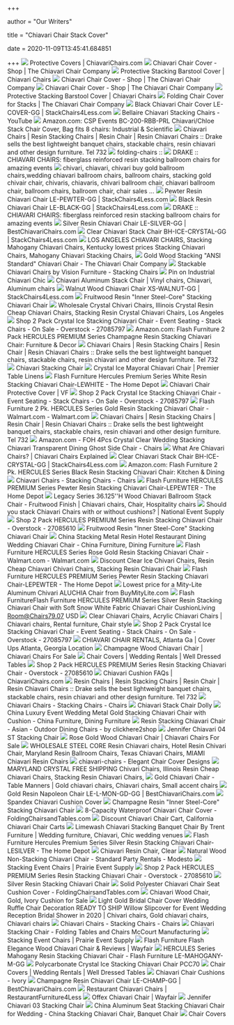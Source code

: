 +++
        
author = "Our Writers"
        
title = "Chiavari Chair Stack Cover"
        
date = 2020-11-09T13:45:41.684851
        
+++
[ ![](https://www.chiavarichairs.com/images/chiavarichair-covers.jpg)](https://www.chiavarichairs.com/images/chiavarichair-covers.jpg) Protective Covers | ChiavariChairs.com
[ ![](https://chiavarisales.com/wp-content/uploads/2015/08/CoverChiavariChairStackofSeven21.jpg)](https://chiavarisales.com/wp-content/uploads/2015/08/CoverChiavariChairStackofSeven21.jpg) Chiavari Chair Cover - Shop | The Chiavari Chair Company
[ ![](https://chiavarisales.com/wp-content/uploads/2015/06/Heavy-Duty-Protective-Cover-for-Single-Chiavari-Barstool-1.jpg)](https://chiavarisales.com/wp-content/uploads/2015/06/Heavy-Duty-Protective-Cover-for-Single-Chiavari-Barstool-1.jpg) Protective Stacking Barstool Cover | Chiavari Chairs
[ ![](https://chiavarisales.com/wp-content/uploads/2017/02/black-resin-inner-steel-core-chiavari-chair-300x450.jpg)](https://chiavarisales.com/wp-content/uploads/2017/02/black-resin-inner-steel-core-chiavari-chair-300x450.jpg) Chiavari Chair Cover - Shop | The Chiavari Chair Company
[ ![](https://chiavarisales.com/wp-content/uploads/2017/02/white-resin-inner-steel-core-chiavari-chair-300x450.jpg)](https://chiavarisales.com/wp-content/uploads/2017/02/white-resin-inner-steel-core-chiavari-chair-300x450.jpg) Chiavari Chair Cover - Shop | The Chiavari Chair Company
[ ![](https://chiavarisales.com/wp-content/uploads/2015/06/Heavy-Duty-Protective-Cover-for-Single-Chiavari-Barstool-2-1.jpg)](https://chiavarisales.com/wp-content/uploads/2015/06/Heavy-Duty-Protective-Cover-for-Single-Chiavari-Barstool-2-1.jpg) Protective Stacking Barstool Cover | Chiavari Chairs
[ ![](https://chiavarisales.com/wp-content/uploads/2015/06/CoverFoldingChairStackDolly11.jpg)](https://chiavarisales.com/wp-content/uploads/2015/06/CoverFoldingChairStackDolly11.jpg) Folding Chair Cover for Stacks | The Chiavari Chair Company
[ ![](https://www.stackchairs4less.com/dw/image/v2/BBSJ_PRD/on/demandware.static/-/Sites-main/default/dw13c39eff/images/FLASH_FURNITURE_LE-COVER-GG_MAIN_IMAGE.jpg?sw=2000&sh=2000&sm=fit)](https://www.stackchairs4less.com/dw/image/v2/BBSJ_PRD/on/demandware.static/-/Sites-main/default/dw13c39eff/images/FLASH_FURNITURE_LE-COVER-GG_MAIN_IMAGE.jpg?sw=2000&sh=2000&sm=fit) Black Chiavari Chair Cover LE-COVER-GG | StackChairs4Less.com
[ ![](https://i.ytimg.com/vi/VpjLW-SxvuM/maxresdefault.jpg)](https://i.ytimg.com/vi/VpjLW-SxvuM/maxresdefault.jpg) Bellaire Chiavari Stacking Chairs - YouTube
[ ![](https://images-na.ssl-images-amazon.com/images/I/31X4W3vbvTL._SY445_.jpg)](https://images-na.ssl-images-amazon.com/images/I/31X4W3vbvTL._SY445_.jpg) Amazon.com: CSP Events BC-200-RBB-PRL Chiavari/Chloe Stack Chair Cover, Bag  fits 8 chairs: Industrial & Scientific
[ ![](http://www.drakecorp.com/_dir_html_indip/images/Tech_ChiavStack.jpg)](http://www.drakecorp.com/_dir_html_indip/images/Tech_ChiavStack.jpg) Chiavari Chairs | Resin Stacking Chairs | Resin Chair | Resin Chiavari  Chairs :: Drake sells the best lightweight banquet chairs, stackable chairs,  resin chiavari and other design furniture. Tel 732
[ ![](http://drakecorp.com/_DIR_HTML_Indip/images/Big_Access_CoverFold.jpg)](http://drakecorp.com/_DIR_HTML_Indip/images/Big_Access_CoverFold.jpg) folding-chairs ::
[ ![](http://www.drakecorp.com/_CHIAVARI/Chiavari-Chair.jpg)](http://www.drakecorp.com/_CHIAVARI/Chiavari-Chair.jpg) DRAKE :: CHIAVARI CHAIRS: fiberglass reinforced resin stacking ballroom  chairs for amazing events
[ ![](https://1stackablechairs.com/_borders/Gold-chiav-stacking.jpg)](https://1stackablechairs.com/_borders/Gold-chiav-stacking.jpg) chivari, chiavari, chivari buy gold ballroom chairs,wedding chiavari  ballroom chairs, ballroom chairs, stacking gold chivair chair, chivaris,  chiavaris, chivari ballroom chair, chiavari ballroom chair, ballroom chairs,  ballroom chair, chair sales ...
[ ![](https://www.stackchairs4less.com/dw/image/v2/BBSJ_PRD/on/demandware.static/-/Sites-main/default/dwaaf0c74f/images/FLASH_FURNITURE_LE-PEWTER-GG_MAIN_IMAGE.jpg?sw=1200&sh=1200&sm=fit)](https://www.stackchairs4less.com/dw/image/v2/BBSJ_PRD/on/demandware.static/-/Sites-main/default/dwaaf0c74f/images/FLASH_FURNITURE_LE-PEWTER-GG_MAIN_IMAGE.jpg?sw=1200&sh=1200&sm=fit) Pewter Resin Chiavari Chair LE-PEWTER-GG | StackChairs4Less.com
[ ![](https://www.stackchairs4less.com/dw/image/v2/BBSJ_PRD/on/demandware.static/-/Sites-main/default/dw39371af8/images/FLASH_FURNITURE_LE-BLACK-GG_MAIN_IMAGE.jpg?sw=2000&sh=2000&sm=fit)](https://www.stackchairs4less.com/dw/image/v2/BBSJ_PRD/on/demandware.static/-/Sites-main/default/dw39371af8/images/FLASH_FURNITURE_LE-BLACK-GG_MAIN_IMAGE.jpg?sw=2000&sh=2000&sm=fit) Black Resin Chiavari Chair LE-BLACK-GG | StackChairs4Less.com
[ ![](http://www.drakecorp.com/p_ProductImages/images/Big_Chiavari_storage_and_transportation.jpg)](http://www.drakecorp.com/p_ProductImages/images/Big_Chiavari_storage_and_transportation.jpg) DRAKE :: CHIAVARI CHAIRS: fiberglass reinforced resin stacking ballroom  chairs for amazing events
[ ![](https://www.bestchiavarichairs.com/dw/image/v2/BBSJ_PRD/on/demandware.static/-/Sites-main/default/dwd45058e0/images/FLASH_FURNITURE_LE-SILVER-GG_MAIN_IMAGE.jpg?sw=2000&sh=2000&sm=fit)](https://www.bestchiavarichairs.com/dw/image/v2/BBSJ_PRD/on/demandware.static/-/Sites-main/default/dwd45058e0/images/FLASH_FURNITURE_LE-SILVER-GG_MAIN_IMAGE.jpg?sw=2000&sh=2000&sm=fit) Silver Resin Chiavari Chair LE-SILVER-GG | BestChiavariChairs.com
[ ![](https://www.stackchairs4less.com/dw/image/v2/BBSJ_PRD/on/demandware.static/-/Sites-main/default/dwaffb1771/images/FLASH_FURNITURE_BH-ICE-CRYSTAL-GG_MAIN_IMAGE.jpg?sw=2000&sh=2000&sm=fit)](https://www.stackchairs4less.com/dw/image/v2/BBSJ_PRD/on/demandware.static/-/Sites-main/default/dwaffb1771/images/FLASH_FURNITURE_BH-ICE-CRYSTAL-GG_MAIN_IMAGE.jpg?sw=2000&sh=2000&sm=fit) Clear Chiavari Stack Chair BH-ICE-CRYSTAL-GG | StackChairs4Less.com
[ ![](https://cdn3.volusion.com/axweh.qxchp/v/vspfiles/photos/770MStack-3.jpg?v-cache=1576775471)](https://cdn3.volusion.com/axweh.qxchp/v/vspfiles/photos/770MStack-3.jpg?v-cache=1576775471) LOS ANGELES CHIAVARI CHAIRS, Stacking Mahogany Chiavari Chairs, Kentucky  lowest prices Stacking Chiavari Chairs, Mahogany Chiavari Stacking Chairs,
[ ![](https://chiavarisales.com/wp-content/uploads/2017/12/Chair-Chiavari-Wood-Gold-1-2.jpg)](https://chiavarisales.com/wp-content/uploads/2017/12/Chair-Chiavari-Wood-Gold-1-2.jpg) Gold Wood Stacking "ANSI Standard" Chiavari Chair - The Chiavari Chair  Company
[ ![](https://www.chiavarichairs.com/blog/wp-content/uploads/2017/05/Stacking-Chiavari-Chairs-Champagne-Vision-Furniture.png)](https://www.chiavarichairs.com/blog/wp-content/uploads/2017/05/Stacking-Chiavari-Chairs-Champagne-Vision-Furniture.png) Stackable Chiavari Chairs by Vision Furniture - Stacking Chairs
[ ![](https://i.pinimg.com/originals/25/a3/cd/25a3cdac7ca92d1bfdb1cd412be1232d.jpg)](https://i.pinimg.com/originals/25/a3/cd/25a3cdac7ca92d1bfdb1cd412be1232d.jpg) Pin on Industrial Chiavari Chic
[ ![](https://i.pinimg.com/736x/c6/f7/f2/c6f7f2054f35b1779a5ac55d1fead58f.jpg)](https://i.pinimg.com/736x/c6/f7/f2/c6f7f2054f35b1779a5ac55d1fead58f.jpg) Chiavari Aluminum Stack Chair | Vinyl chairs, Chiavari, Aluminum chairs
[ ![](https://www.stackchairs4less.com/dw/image/v2/BBSJ_PRD/on/demandware.static/-/Sites-main/default/dw8c63dd70/images/FLASH_FURNITURE_XS-WALNUT-GG_MAIN_IMAGE.jpg?sw=2000&sh=2000&sm=fit)](https://www.stackchairs4less.com/dw/image/v2/BBSJ_PRD/on/demandware.static/-/Sites-main/default/dw8c63dd70/images/FLASH_FURNITURE_XS-WALNUT-GG_MAIN_IMAGE.jpg?sw=2000&sh=2000&sm=fit) Walnut Wood Chiavari Chair XS-WALNUT-GG | StackChairs4Less.com
[ ![](https://chiavarisales.com/wp-content/uploads/2017/02/Chair-Chiavari-Resin-Fruitwood-Dark-Brown-Steel-Core-2-2.jpg)](https://chiavarisales.com/wp-content/uploads/2017/02/Chair-Chiavari-Resin-Fruitwood-Dark-Brown-Steel-Core-2-2.jpg) Fruitwood Resin "Inner Steel-Core" Stacking Chiavari Chair
[ ![](https://cdn3.volusion.com/axweh.qxchp/v/vspfiles/photos/1790IC-2.jpg?v-cache=1574539248)](https://cdn3.volusion.com/axweh.qxchp/v/vspfiles/photos/1790IC-2.jpg?v-cache=1574539248) Wholesale Crystal Chivari Chairs, Illinois Crystal Resin Cheap Chiavari  Chairs, Stacking Resin Crystal Chiavari Chairs, Los Angeles
[ ![](https://ak1.ostkcdn.com/images/products/is/images/direct/4b3ede5ff71e21e2d5253b751189e38598d96743/2PK-Crystal-Ice-Stacking-Chiavari-Chair---Event-Seating---Stack-Chairs.jpg)](https://ak1.ostkcdn.com/images/products/is/images/direct/4b3ede5ff71e21e2d5253b751189e38598d96743/2PK-Crystal-Ice-Stacking-Chiavari-Chair---Event-Seating---Stack-Chairs.jpg) Shop 2 Pack Crystal Ice Stacking Chiavari Chair - Event Seating - Stack  Chairs - On Sale - Overstock - 27085797
[ ![](https://images-na.ssl-images-amazon.com/images/I/81x6ophWJUL._AC_SL1500_.jpg)](https://images-na.ssl-images-amazon.com/images/I/81x6ophWJUL._AC_SL1500_.jpg) Amazon.com: Flash Furniture 2 Pack HERCULES PREMIUM Series Champagne Resin Stacking  Chiavari Chair: Furniture & Decor
[ ![](http://www.drakecorp.com/_dir_html_indip/images/2006_ChiavGold.jpg)](http://www.drakecorp.com/_dir_html_indip/images/2006_ChiavGold.jpg) Chiavari Chairs | Resin Stacking Chairs | Resin Chair | Resin Chiavari  Chairs :: Drake sells the best lightweight banquet chairs, stackable chairs,  resin chiavari and other design furniture. Tel 732
[ ![](https://www.mccourtmfg.com/images/virtuemart/product/resized/Chiavari%20Gold_800x800.jpg)](https://www.mccourtmfg.com/images/virtuemart/product/resized/Chiavari%20Gold_800x800.jpg) Chiavari Stacking Chair
[ ![](https://premiertablelinens.com/media/catalog/product/c/r/crystalicestackingchair_2.png)](https://premiertablelinens.com/media/catalog/product/c/r/crystalicestackingchair_2.png) Crystal Ice Mayoral Chiavari Chair | Premier Table Linens
[ ![](https://images.homedepot-static.com/productImages/115bc267-481a-4a33-bf22-0f46f215e714/svn/white-flash-furniture-accent-chairs-lewhite-44_600.jpg)](https://images.homedepot-static.com/productImages/115bc267-481a-4a33-bf22-0f46f215e714/svn/white-flash-furniture-accent-chairs-lewhite-44_600.jpg) Flash Furniture Hercules Premium Series White Resin Stacking Chiavari Chair-LEWHITE  - The Home Depot
[ ![](https://shop.visionfurniture.com/assets/images/vision-shop-full-protective-cover.gif)](https://shop.visionfurniture.com/assets/images/vision-shop-full-protective-cover.gif) Chiavari Chair Protective Cover | VF
[ ![](https://ak1.ostkcdn.com/images/products/is/images/direct/17ad84e0b050e80d23e0bc87f9d6a310f73922fa/2PK-Crystal-Ice-Stacking-Chiavari-Chair---Event-Seating---Stack-Chairs.jpg?impolicy=medium)](https://ak1.ostkcdn.com/images/products/is/images/direct/17ad84e0b050e80d23e0bc87f9d6a310f73922fa/2PK-Crystal-Ice-Stacking-Chiavari-Chair---Event-Seating---Stack-Chairs.jpg?impolicy=medium) Shop 2 Pack Crystal Ice Stacking Chiavari Chair - Event Seating - Stack  Chairs - On Sale - Overstock - 27085797
[ ![](https://i5.walmartimages.com/asr/9e26bfb0-447c-4ece-89f5-34a70cc1ddbb_2.58db5db9c8a5916d5c12236a838d9937.jpeg)](https://i5.walmartimages.com/asr/9e26bfb0-447c-4ece-89f5-34a70cc1ddbb_2.58db5db9c8a5916d5c12236a838d9937.jpeg) Flash Furniture 2 Pk. HERCULES Series Gold Resin Stacking Chiavari Chair -  Walmart.com - Walmart.com
[ ![](http://www.drakecorp.com/_dir_html_indip/images/Big_Chiavari.jpg)](http://www.drakecorp.com/_dir_html_indip/images/Big_Chiavari.jpg) Chiavari Chairs | Resin Stacking Chairs | Resin Chair | Resin Chiavari  Chairs :: Drake sells the best lightweight banquet chairs, stackable chairs,  resin chiavari and other design furniture. Tel 732
[ ![](https://images-na.ssl-images-amazon.com/images/I/61EZ99byv3L._AC_SX522_.jpg)](https://images-na.ssl-images-amazon.com/images/I/61EZ99byv3L._AC_SX522_.jpg) Amazon.com - FOH 4Pcs Crystal Clear Wedding Stacking Chiavari Transparent  Dining Ghost Side Chair - Chairs
[ ![](https://cdnimg.webstaurantstore.com/uploads/blog/2019/1/chiavari-1.jpg)](https://cdnimg.webstaurantstore.com/uploads/blog/2019/1/chiavari-1.jpg) What Are Chiavari Chairs? | Chiavari Chairs Explained
[ ![](https://www.stackchairs4less.com/dw/image/v2/BBSJ_PRD/on/demandware.static/-/Sites-main/default/dw73ea55fb/images/FLASH_FURNITURE_BH-ICE-CRYSTAL-GG_INSET4.jpg?sw=1200&sh=1200&sm=fit)](https://www.stackchairs4less.com/dw/image/v2/BBSJ_PRD/on/demandware.static/-/Sites-main/default/dw73ea55fb/images/FLASH_FURNITURE_BH-ICE-CRYSTAL-GG_INSET4.jpg?sw=1200&sh=1200&sm=fit) Clear Chiavari Stack Chair BH-ICE-CRYSTAL-GG | StackChairs4Less.com
[ ![](https://images-na.ssl-images-amazon.com/images/I/81OQ2kUSa-L._AC_SY355_.jpg)](https://images-na.ssl-images-amazon.com/images/I/81OQ2kUSa-L._AC_SY355_.jpg) Amazon.com: Flash Furniture 2 Pk. HERCULES Series Black Resin Stacking  Chiavari Chair: Kitchen & Dining
[ ![](https://www.atlaschairs.com/media/catalog/product/cache/8a11f80c3c1e2de0a83737df4c1f27b1/a/c/acc25slv.jpeg)](https://www.atlaschairs.com/media/catalog/product/cache/8a11f80c3c1e2de0a83737df4c1f27b1/a/c/acc25slv.jpeg) Chiavari Chairs - Stacking Chairs - Chairs
[ ![](https://images.homedepot-static.com/productImages/6dd28f26-d003-4e60-89cf-8c5f68eabc56/svn/pewter-flash-furniture-accent-chairs-lepewter-e1_600.jpg)](https://images.homedepot-static.com/productImages/6dd28f26-d003-4e60-89cf-8c5f68eabc56/svn/pewter-flash-furniture-accent-chairs-lepewter-e1_600.jpg) Flash Furniture HERCULES PREMIUM Series Pewter Resin Stacking Chiavari Chair-LEPEWTER  - The Home Depot
[ ![](https://i.pinimg.com/originals/41/01/6e/41016e482a65d303a5f3f865e9928a5d.gif)](https://i.pinimg.com/originals/41/01/6e/41016e482a65d303a5f3f865e9928a5d.gif) Legacy Series 36.125''H Wood Chiavari Ballroom Stack Chair - Fruitwood  Finish | Chiavari chairs, Chair, Hospitality chairs
[ ![](https://www.nationaleventsupply.com/Images/uploaded/2015/09/Chiavari-Chair-Cushion-damaged-by-stacking-chiavari-chair.jpg)](https://www.nationaleventsupply.com/Images/uploaded/2015/09/Chiavari-Chair-Cushion-damaged-by-stacking-chiavari-chair.jpg) Should you stack Chiavari Chairs with or without cushions? | National Event  Supply
[ ![](https://ak1.ostkcdn.com/images/products/is/images/direct/a0157d4387288d873fec7f31a11e1b9fe93fb613/2-Pack-HERCULES-PREMIUM-Series-Resin-Stacking-Chiavari-Chair.jpg?impolicy=medium)](https://ak1.ostkcdn.com/images/products/is/images/direct/a0157d4387288d873fec7f31a11e1b9fe93fb613/2-Pack-HERCULES-PREMIUM-Series-Resin-Stacking-Chiavari-Chair.jpg?impolicy=medium) Shop 2 Pack HERCULES PREMIUM Series Resin Stacking Chiavari Chair -  Overstock - 27085610
[ ![](https://chiavarisales.com/wp-content/uploads/2017/02/Chair-Chiavari-Resin-Fruitwood-Dark-Brown-Steel-Core-1-3.jpg)](https://chiavarisales.com/wp-content/uploads/2017/02/Chair-Chiavari-Resin-Fruitwood-Dark-Brown-Steel-Core-1-3.jpg) Fruitwood Resin "Inner Steel-Core" Stacking Chiavari Chair
[ ![](https://image.made-in-china.com/2f0j00gezUyBPCJQkT/Stacking-Metal-Resin-Hotel-Restaurant-Dining-Wedding-Chiavari-Chair.jpg)](https://image.made-in-china.com/2f0j00gezUyBPCJQkT/Stacking-Metal-Resin-Hotel-Restaurant-Dining-Wedding-Chiavari-Chair.jpg) China Stacking Metal Resin Hotel Restaurant Dining Wedding Chiavari Chair -  China Furniture, Dining Furniture
[ ![](https://i5.walmartimages.com/asr/56c5220a-4df7-4465-99c3-2092510b86ef.8715a9c451d7f1d3249c6338de77a86d.jpeg)](https://i5.walmartimages.com/asr/56c5220a-4df7-4465-99c3-2092510b86ef.8715a9c451d7f1d3249c6338de77a86d.jpeg) Flash Furniture HERCULES Series Rose Gold Resin Stacking Chiavari Chair -  Walmart.com - Walmart.com
[ ![](https://cdn3.volusion.com/ezzqc.lvass/v/vspfiles/photos/790ICb-2.jpg?v-cache=1518124585)](https://cdn3.volusion.com/ezzqc.lvass/v/vspfiles/photos/790ICb-2.jpg?v-cache=1518124585) Discount Clear Ice Chivari Chairs, Resin Cheap Chiavari Chivari Chairs,  Stacking Resin Chiavari Chair
[ ![](https://images.homedepot-static.com/productImages/346d2737-cc29-4890-9700-ad49f6c6297e/svn/pewter-flash-furniture-accent-chairs-lepewter-66_600.jpg)](https://images.homedepot-static.com/productImages/346d2737-cc29-4890-9700-ad49f6c6297e/svn/pewter-flash-furniture-accent-chairs-lepewter-66_600.jpg) Flash Furniture HERCULES PREMIUM Series Pewter Resin Stacking Chiavari Chair-LEPEWTER  - The Home Depot
[ ![](https://cdn11.bigcommerce.com/s-215b4/images/stencil/800x800/products/671/4676/aluminum_chiavari__33215.1598969953.jpg?c=2)](https://cdn11.bigcommerce.com/s-215b4/images/stencil/800x800/products/671/4676/aluminum_chiavari__33215.1598969953.jpg?c=2) Lowest price for a Mity-Lite Aluminum Chivari ALUCHIA Chair from  BuyMityLite.com
[ ![](https://cdn.shopify.com/s/files/1/0078/6022/4081/products/COMBO67_c27b53fc-ef6c-44c0-ac06-5de2050ea948.jpg?v=1564669620)](https://cdn.shopify.com/s/files/1/0078/6022/4081/products/COMBO67_c27b53fc-ef6c-44c0-ac06-5de2050ea948.jpg?v=1564669620) Flash FurnitureFlash Furniture HERCULES PREMIUM Series Silver Resin Stacking  Chiavari Chair with Soft Snow White Fabric Chiavari Chair CushionLiving  Room@Chairs79.07 USD
[ ![](https://i.pinimg.com/originals/5f/65/2d/5f652da99407ba468ad1d3b790c353f3.jpg)](https://i.pinimg.com/originals/5f/65/2d/5f652da99407ba468ad1d3b790c353f3.jpg) Clear Chiavari Chairs, Acrylic Chiavari Chairs | Chiavari chairs, Rental  furniture, Chair style
[ ![](https://ak1.ostkcdn.com/images/products/is/images/direct/44996e2165c3b74fee2def22c1f20d43b781697a/2PK-Crystal-Ice-Stacking-Chiavari-Chair---Event-Seating---Stack-Chairs.jpg?impolicy=medium)](https://ak1.ostkcdn.com/images/products/is/images/direct/44996e2165c3b74fee2def22c1f20d43b781697a/2PK-Crystal-Ice-Stacking-Chiavari-Chair---Event-Seating---Stack-Chairs.jpg?impolicy=medium) Shop 2 Pack Crystal Ice Stacking Chiavari Chair - Event Seating - Stack  Chairs - On Sale - Overstock - 27085797
[ ![](https://www.coverupslinens.com/wp-content/uploads/2014/06/TallFlowers.jpg)](https://www.coverupslinens.com/wp-content/uploads/2014/06/TallFlowers.jpg) CHIAVARI CHAIR RENTALS, Atlanta Ga | Cover Ups Atlanta, Georgia Location
[ ![](https://cdn10.bigcommerce.com/s-sile9ko/products/187/images/1061/WDCHI_Champ_1__15712.1454511369.500.659.jpg?c=2)](https://cdn10.bigcommerce.com/s-sile9ko/products/187/images/1061/WDCHI_Champ_1__15712.1454511369.500.659.jpg?c=2) Champagne Wood Chiavari Chair | Chiavari Chairs For Sale
[ ![](https://s3.amazonaws.com/aa10282016-media/wp-content/uploads/sites/2/2017/06/04041323/Chiavari-Seat-Cover-Black_410x251-1.jpg)](https://s3.amazonaws.com/aa10282016-media/wp-content/uploads/sites/2/2017/06/04041323/Chiavari-Seat-Cover-Black_410x251-1.jpg) Chair Covers | Wedding Rentals | Well Dressed Tables
[ ![](https://ak1.ostkcdn.com/images/products/is/images/direct/c856f205e9100e17857a98a2f61e6072d4cacf25/2-Pack-HERCULES-PREMIUM-Series-Resin-Stacking-Chiavari-Chair.jpg?impolicy=medium)](https://ak1.ostkcdn.com/images/products/is/images/direct/c856f205e9100e17857a98a2f61e6072d4cacf25/2-Pack-HERCULES-PREMIUM-Series-Resin-Stacking-Chiavari-Chair.jpg?impolicy=medium) Shop 2 Pack HERCULES PREMIUM Series Resin Stacking Chiavari Chair -  Overstock - 27085610
[ ![](https://www.chiavarichairs.com/images/chiavari-cushions-banner.jpg)](https://www.chiavarichairs.com/images/chiavari-cushions-banner.jpg) Chiavari Cushion FAQs | ChiavariChairs.com
[ ![](http://drakecorp.com/_DIR_HTML_Indip/images/Big_Folding.jpg)](http://drakecorp.com/_DIR_HTML_Indip/images/Big_Folding.jpg) Resin Chairs | Resin Stacking Chairs | Resin Chair | Resin Chiavari Chairs  :: Drake sells the best lightweight banquet chairs, stackable chairs, resin  chiavari and other design furniture. Tel 732
[ ![](https://www.atlaschairs.com/media/catalog/product/cache/8a11f80c3c1e2de0a83737df4c1f27b1/g/o/gold-chiavari-chair-7.jpg)](https://www.atlaschairs.com/media/catalog/product/cache/8a11f80c3c1e2de0a83737df4c1f27b1/g/o/gold-chiavari-chair-7.jpg) Chiavari Chairs - Stacking Chairs - Chairs
[ ![](https://www.banquettablespro.com/images/stories/virtuemart/product/chiavari-dolly-with-stack.jpg)](https://www.banquettablespro.com/images/stories/virtuemart/product/chiavari-dolly-with-stack.jpg) Chiavari Stack Chair Dolly
[ ![](https://image.made-in-china.com/2f0j00MvEYmPBrapqQ/Luxury-Event-Wedding-Metal-Gold-Stacking-Chiavari-Chair-with-Cushion.jpg)](https://image.made-in-china.com/2f0j00MvEYmPBrapqQ/Luxury-Event-Wedding-Metal-Gold-Stacking-Chiavari-Chair-with-Cushion.jpg) China Luxury Event Wedding Metal Gold Stacking Chiavari Chair with Cushion  - China Furniture, Dining Furniture
[ ![](https://st.hzcdn.com/fimgs/5e11f28c0e877ea5_2946-w300-h300-b1-p10--.jpg)](https://st.hzcdn.com/fimgs/5e11f28c0e877ea5_2946-w300-h300-b1-p10--.jpg) Resin Stacking Chiavari Chair - Asian - Outdoor Dining Chairs - by  clickhere2shop
[ ![](https://beaufurn.com/media/catalog/product/cache/22a7753afb30bd7a7a9a0ba292d60b84/c/h/chiavari_04-st_3q.jpg)](https://beaufurn.com/media/catalog/product/cache/22a7753afb30bd7a7a9a0ba292d60b84/c/h/chiavari_04-st_3q.jpg) Jennifer Chiavari 04 ST Stacking Chair
[ ![](https://cdn10.bigcommerce.com/s-sile9ko/products/285/images/2094/WDCHI-RoseGold__65546.1508989885.500.659.jpg?c=2)](https://cdn10.bigcommerce.com/s-sile9ko/products/285/images/2094/WDCHI-RoseGold__65546.1508989885.500.659.jpg?c=2) Rose Gold Wood Chiavari Chair | Chiavari Chairs For Sale
[ ![](https://www.folding-chairs-tables-discount.com/v/vspfiles/photos/7900RM-2T.jpg)](https://www.folding-chairs-tables-discount.com/v/vspfiles/photos/7900RM-2T.jpg) WHOLESALE STEEL CORE Resin Chiavari chairs, Hotel Resin Chivari Chair,  Maryland Resin Ballroom Chairs, Texas Chiavari Chairs, MIAMI Chiavari Resin  Chairs
[ ![](https://www.elegantchaircoverdesigns.com/wp-content/uploads/2013/11/chiavari-chairs1.jpg)](https://www.elegantchaircoverdesigns.com/wp-content/uploads/2013/11/chiavari-chairs1.jpg) chiavari-chairs - Elegant Chair Cover Designs
[ ![](https://www.california-chiavari-chairs.com/v/vspfiles/photos/790ICFS-2T.jpg)](https://www.california-chiavari-chairs.com/v/vspfiles/photos/790ICFS-2T.jpg) MARYLAND CRYSTAL FREE SHIPPING Chivari Chairs, Illinois Resin Cheap Chiavari  Chairs, Stacking Resin Chiavari Chairs,
[ ![](https://i.pinimg.com/originals/1d/b3/fc/1db3fc83881ec3239032efbec3f6e640.jpg)](https://i.pinimg.com/originals/1d/b3/fc/1db3fc83881ec3239032efbec3f6e640.jpg) Gold Chiavari Chair - Table Manners | Gold chiavari chairs, Chiavari chairs,  Small accent chairs
[ ![](https://www.bestchiavarichairs.com/dw/image/v2/BBSJ_PRD/on/demandware.static/-/Sites-main/default/dw59d64f45/images/FLASH_FURNITURE_LE-L-MON-GD-GG_MAIN_IMAGE.jpg?sw=2000&sh=2000&sm=fit)](https://www.bestchiavarichairs.com/dw/image/v2/BBSJ_PRD/on/demandware.static/-/Sites-main/default/dw59d64f45/images/FLASH_FURNITURE_LE-L-MON-GD-GG_MAIN_IMAGE.jpg?sw=2000&sh=2000&sm=fit) Gold Resin Napoleon Chair LE-L-MON-GD-GG | BestChiavariChairs.com
[ ![](https://www.atlaschairs.com/media/catalog/product/cache/d186e391f2cee32d10ce2e0eaeba64e1/w/h/white-spandex-chiavari-cushion-cover.jpg)](https://www.atlaschairs.com/media/catalog/product/cache/d186e391f2cee32d10ce2e0eaeba64e1/w/h/white-spandex-chiavari-cushion-cover.jpg) Spandex Chiavari Cushion Cover
[ ![](https://chiavarisales.com/wp-content/uploads/2017/02/Chair-Chiavari-Resin-Champagne-Steel-Core-1.jpg)](https://chiavarisales.com/wp-content/uploads/2017/02/Chair-Chiavari-Resin-Champagne-Steel-Core-1.jpg) Champagne Resin "Inner Steel-Core" Stacking Chiavari Chair
[ ![](https://cdn11.bigcommerce.com/s-lxku4v/images/stencil/original/products/1632/10555/bc-200__47247.1489508503.jpg?c=2)](https://cdn11.bigcommerce.com/s-lxku4v/images/stencil/original/products/1632/10555/bc-200__47247.1489508503.jpg?c=2) 8-Capacity Waterproof Chiavari Chair Cover - FoldingChairsandTables.com
[ ![](https://cdn3.volusion.com/axweh.qxchp/v/vspfiles/photos/CD852-2.jpg?v-cache=1578754013)](https://cdn3.volusion.com/axweh.qxchp/v/vspfiles/photos/CD852-2.jpg?v-cache=1578754013) Discount Chiavari Chair Cart, California Chiavari Chair Carts
[ ![](https://i.pinimg.com/originals/81/5f/91/815f916e2768184586e2ccc54f8fd4fc.jpg)](https://i.pinimg.com/originals/81/5f/91/815f916e2768184586e2ccc54f8fd4fc.jpg) Limewash Chiavari Stacking Banquet Chair By Trent Furniture | Wedding  furniture, Chiavari, Chic wedding venues
[ ![](https://images.homedepot-static.com/productImages/e775d36d-162e-42ee-b800-89fbc9db6f1e/svn/18-5-in-flash-furniture-accent-chairs-lesilver-1f_600.jpg)](https://images.homedepot-static.com/productImages/e775d36d-162e-42ee-b800-89fbc9db6f1e/svn/18-5-in-flash-furniture-accent-chairs-lesilver-1f_600.jpg) Flash Furniture Hercules Premium Series Silver Resin Stacking Chiavari Chair-LESILVER  - The Home Depot
[ ![](http://www.presalesinc.com/image/cache/catalog/Chairs/Stacking/Chairs%20Stacking%20Chiavari/Chairs%20Stacking%20Chiavari%20Resin/Chair%20Stacking%20Chiavari%20Resin%20Clear-910x1155.jpg)](http://www.presalesinc.com/image/cache/catalog/Chairs/Stacking/Chairs%20Stacking%20Chiavari/Chairs%20Stacking%20Chiavari%20Resin/Chair%20Stacking%20Chiavari%20Resin%20Clear-910x1155.jpg) Chiavari Resin Chair, Clear
[ ![](https://www.standardpartyrentals.com/modesto/wp-content/uploads/sites/3/2017/10/large_Chair-Chiavari-NaturalWhite-Cushion_1471505156.jpg)](https://www.standardpartyrentals.com/modesto/wp-content/uploads/sites/3/2017/10/large_Chair-Chiavari-NaturalWhite-Cushion_1471505156.jpg) Natural Wood Non-Stacking Chiavari Chair - Standard Party Rentals - Modesto
[ ![](https://www.iowatablesandchairs.com/uploads/ecommerce/champagne-aluminum-chiavari-26.jpg)](https://www.iowatablesandchairs.com/uploads/ecommerce/champagne-aluminum-chiavari-26.jpg) Stacking Event Chairs | Prairie Event Supply
[ ![](https://ak1.ostkcdn.com/images/products/is/images/direct/12a74aefcf6a6d3572e81debff917fd89e3e2018/2-Pack-HERCULES-PREMIUM-Series-Resin-Stacking-Chiavari-Chair.jpg?impolicy=medium)](https://ak1.ostkcdn.com/images/products/is/images/direct/12a74aefcf6a6d3572e81debff917fd89e3e2018/2-Pack-HERCULES-PREMIUM-Series-Resin-Stacking-Chiavari-Chair.jpg?impolicy=medium) Shop 2 Pack HERCULES PREMIUM Series Resin Stacking Chiavari Chair -  Overstock - 27085610
[ ![](https://az651873.vo.msecnd.net/img/prods/large/ala-mftj-15014_inset2.jpg)](https://az651873.vo.msecnd.net/img/prods/large/ala-mftj-15014_inset2.jpg) Silver Resin Stacking Chiavari Chair
[ ![](https://cdn11.bigcommerce.com/s-lxku4v/images/stencil/500x659/products/2518/30827/Chiavar_Chair_Cushion_Cover_Main_Pic__49193.1521479843.jpg?c=2)](https://cdn11.bigcommerce.com/s-lxku4v/images/stencil/500x659/products/2518/30827/Chiavar_Chair_Cushion_Cover_Main_Pic__49193.1521479843.jpg?c=2) Solid Polyester Chiavari Chair Seat Cushion Cover -  FoldingChairsandTables.com
[ ![](http://www.presalesinc.com/image/cache/catalog/Chairs/Stacking/Chairs%20Stacking%20Chiavari/Chairs%20Stacking%20Chiavari%20Wood/1875%20Chair%20-%20Chiavari%20Wood%20Gold-910x1155.jpg)](http://www.presalesinc.com/image/cache/catalog/Chairs/Stacking/Chairs%20Stacking%20Chiavari/Chairs%20Stacking%20Chiavari%20Wood/1875%20Chair%20-%20Chiavari%20Wood%20Gold-910x1155.jpg) Chiavari Wood Chair, Gold, Ivory Cushion for Sale
[ ![](https://i.pinimg.com/originals/5f/27/15/5f2715052560e45f9ad83274411db460.jpg)](https://i.pinimg.com/originals/5f/27/15/5f2715052560e45f9ad83274411db460.jpg) Light Gold Bridal Chair Cover Wedding Ruffle Chair Decoration READY TO SHIP  Willow Slipcover for Event Wedding Reception Bridal Shower in 2020 |  Chivari chairs, Gold chiavari chairs, Chiavari chairs
[ ![](https://www.atlaschairs.com/media/catalog/category/chiavari-chairs-white-seat-270.jpg)](https://www.atlaschairs.com/media/catalog/category/chiavari-chairs-white-seat-270.jpg) Chiavari Chairs - Stacking Chairs - Chairs
[ ![](https://www.mccourtmfg.com/images/LatestNewsBlog/chivaristak.webp)](https://www.mccourtmfg.com/images/LatestNewsBlog/chivaristak.webp) Chiavari Stacking Chair - Folding Tables and Chairs McCourt Manufacturing
[ ![](https://www.iowatablesandchairs.com/uploads/ecommerce/thumbnail/23_6106df6ae96e6e179b7ede4e7061c189.jpg)](https://www.iowatablesandchairs.com/uploads/ecommerce/thumbnail/23_6106df6ae96e6e179b7ede4e7061c189.jpg) Stacking Event Chairs | Prairie Event Supply
[ ![](https://secure.img1-fg.wfcdn.com/im/27767574/resize-h500-p1-w500%5Ecompr-r85/1170/117031211/default_name.jpg)](https://secure.img1-fg.wfcdn.com/im/27767574/resize-h500-p1-w500%5Ecompr-r85/1170/117031211/default_name.jpg) Flash Furniture Flash Elegance Wood Chiavari Chair & Reviews | Wayfair
[ ![](https://www.totallyfurniture.com/pub/media/catalog/product/cache/3754b7b902350ba102a62a0129632678/h/t/httpss.yimg.comaahtotallyfurniturehercules-series-mahogany-resin-stacking-chiavari-chair-flash-furniture-le-mahogany-m-gg-5.jpg)](https://www.totallyfurniture.com/pub/media/catalog/product/cache/3754b7b902350ba102a62a0129632678/h/t/httpss.yimg.comaahtotallyfurniturehercules-series-mahogany-resin-stacking-chiavari-chair-flash-furniture-le-mahogany-m-gg-5.jpg) HERCULES Series Mahogany Resin Stacking Chiavari Chair - Flash Furniture  LE-MAHOGANY-M-GG
[ ![](https://centralseating.com/media/catalog/product/cache/1/image/650x650/9df78eab33525d08d6e5fb8d27136e95/P/C/PCC70-Crystal-Ice-Stack-Chiavari-Chair.jpg)](https://centralseating.com/media/catalog/product/cache/1/image/650x650/9df78eab33525d08d6e5fb8d27136e95/P/C/PCC70-Crystal-Ice-Stack-Chiavari-Chair.jpg) Polycarbonate Crystal Ice Stacking Chiavari Chair PCC70
[ ![](https://s3.amazonaws.com/aa10282016-media/wp-content/uploads/sites/2/2017/08/04042037/Chiavari-Seat-Cover-Ivory-410x251.jpg)](https://s3.amazonaws.com/aa10282016-media/wp-content/uploads/sites/2/2017/08/04042037/Chiavari-Seat-Cover-Ivory-410x251.jpg) Chair Covers | Wedding Rentals | Well Dressed Tables
[ ![](http://www.presalesinc.com/image/cache/catalog/Chairs/Stacking/Chairs%20Stacking%20Chiavari/Chairs%20Stacking%20Chiavari%20Resin/1820%20Chair%20-%20Chavari%20Resin%20White-262x334.jpg)](http://www.presalesinc.com/image/cache/catalog/Chairs/Stacking/Chairs%20Stacking%20Chiavari/Chairs%20Stacking%20Chiavari%20Resin/1820%20Chair%20-%20Chavari%20Resin%20White-262x334.jpg) Chiavari Chair Cushions - Ivory
[ ![](https://www.bestchiavarichairs.com/dw/image/v2/BBSJ_PRD/on/demandware.static/-/Sites-main/default/dw27eafc79/images/FLASH_FURNITURE_LE-CHAMP-GG_REVIEW.jpg?sw=1200&sh=1200&sm=fit)](https://www.bestchiavarichairs.com/dw/image/v2/BBSJ_PRD/on/demandware.static/-/Sites-main/default/dw27eafc79/images/FLASH_FURNITURE_LE-CHAMP-GG_REVIEW.jpg?sw=1200&sh=1200&sm=fit) Champagne Resin Chiavari Chair LE-CHAMP-GG | BestChiavariChairs.com
[ ![](https://www.restaurantfurniture4less.com/dw/image/v2/BBSJ_PRD/on/demandware.static/-/Sites-main/default/dw11584a77/images/FLASH_FURNITURE_XS-BLACK-GG_MAIN_IMAGE.jpg?sw=228&sh=228&sm=fit)](https://www.restaurantfurniture4less.com/dw/image/v2/BBSJ_PRD/on/demandware.static/-/Sites-main/default/dw11584a77/images/FLASH_FURNITURE_XS-BLACK-GG_MAIN_IMAGE.jpg?sw=228&sh=228&sm=fit) Restaurant Chiavari Chairs | RestaurantFurniture4Less
[ ![](https://secure.img1-fg.wfcdn.com/im/27079937/compr-r85/9112/91126068/chiavari-chair.jpg)](https://secure.img1-fg.wfcdn.com/im/27079937/compr-r85/9112/91126068/chiavari-chair.jpg) Offex Chiavari Chair | Wayfair
[ ![](https://beaufurn.com/media/catalog/product/cache/22a7753afb30bd7a7a9a0ba292d60b84/j/e/jennifer_chiavari-03-gold_sv_web_1.jpg)](https://beaufurn.com/media/catalog/product/cache/22a7753afb30bd7a7a9a0ba292d60b84/j/e/jennifer_chiavari-03-gold_sv_web_1.jpg) Jennifer Chiavari 03 Stacking Chair
[ ![](https://image.made-in-china.com/2f0j00aYwGBQMlYjcg/Aluminum-Seat-Stacking-Chiavari-Chair-for-Wedding.jpg)](https://image.made-in-china.com/2f0j00aYwGBQMlYjcg/Aluminum-Seat-Stacking-Chiavari-Chair-for-Wedding.jpg) China Aluminum Seat Stacking Chiavari Chair for Wedding - China Stacking  Chiavari Chair, Banquet Chair
[ ![](https://cdn.shopify.com/s/files/1/1832/6341/collections/Rosette-Chair-Caps__04_e9abdb5a-9530-4968-bfcc-7e4c9dc460df_316x209_crop_bottom.progressive.jpg?v=1560814256)](https://cdn.shopify.com/s/files/1/1832/6341/collections/Rosette-Chair-Caps__04_e9abdb5a-9530-4968-bfcc-7e4c9dc460df_316x209_crop_bottom.progressive.jpg?v=1560814256) Chair Covers
